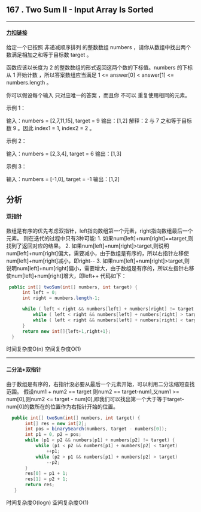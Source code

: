 ## 167 . Two Sum II - Input Array Is Sorted

------

#### [力扣链接](https://leetcode-cn.com/problems/two-sum-ii-input-array-is-sorted/)

给定一个已按照 非递减顺序排列  的整数数组 numbers ，请你从数组中找出两个数满足相加之和等于目标数 target 。

函数应该以长度为 2 的整数数组的形式返回这两个数的下标值。numbers 的下标 从 1 开始计数 ，所以答案数组应当满足 1 <= answer[0] < answer[1] <= numbers.length 。

你可以假设每个输入 只对应唯一的答案 ，而且你 不可以 重复使用相同的元素。


示例 1：

输入：numbers = [2,7,11,15], target = 9
输出：[1,2]
解释：2 与 7 之和等于目标数 9 。因此 index1 = 1, index2 = 2 。

示例 2：

输入：numbers = [2,3,4], target = 6
输出：[1,3]

示例 3：

输入：numbers = [-1,0], target = -1
输出：[1,2]

## 分析
#### 双指针
  数组是有序的优先考虑双指针，left指向数组第一个元素，right指向数组最后一个元素。  则在迭代的过程中只有3种可能:
   	  1.  如果num[left]+num[right]==target,则找到了返回对应的结果。
   	  2.  如果num[left]+num[right]>target,则说明num[left]+num[right]偏大，需要减小，由于数组是有序的，所以右指针左移使num[left]+num[right]减小，即right--
   	  3.  如果num[left]+num[right]>target,则说明num[left]+num[right]偏小，需要增大，由于数组是有序的，所以左指针右移使num[left]+num[right]增大，即left++
  代码如下：
  ```java
   public int[] twoSum(int[] numbers, int target) {
        int left = 0;
        int right = numbers.length-1;

        while ( left < right && numbers[left] + numbers[right] != target ) {
            while ( left < right && numbers[left] + numbers[right] > target ) right--;
            while ( left < right && numbers[left] + numbers[right] < target ) left++;
        }
        return new int[]{left+1,right+1};
    }
  ```

  时间复杂度O(n)
  空间复杂度O(1)

------

#### 二分法+双指针
  由于数组是有序的，右指针没必要从最后一个元素开始，可以利用二分法缩短查找范围。
  假设num1 + num2 == target 则num2 == target-num1,又num1 >= num[0],则num2 <= target - num[0],即我们可以找出第一个大于等于target-num[0]的数所在的位置作为右指针开始的位置。

 ```java
   public int[] twoSum(int[] numbers, int target) {
        int[] res = new int[2];
        int pos = binarySearch(numbers, target - numbers[0]);
        int p1 = 0, p2 = pos;
        while (p1 < p2 && numbers[p1] + numbers[p2] != target) {
            while (p1 < p2 && numbers[p1] + numbers[p2] < target)
                ++p1;
            while (p2 > p1 && numbers[p1] + numbers[p2] > target)
                --p2;
        }
        res[0] = p1 + 1;
        res[1] = p2 + 1;
        return res;
    }
 ```

 时间复杂度O(logn)
 空间复杂度O(1)

  

